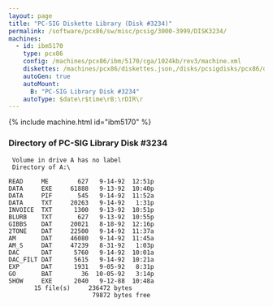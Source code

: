 ```yaml
---
layout: page
title: "PC-SIG Diskette Library (Disk #3234)"
permalink: /software/pcx86/sw/misc/pcsig/3000-3999/DISK3234/
machines:
  - id: ibm5170
    type: pcx86
    config: /machines/pcx86/ibm/5170/cga/1024kb/rev3/machine.xml
    diskettes: /machines/pcx86/diskettes.json,/disks/pcsigdisks/pcx86/diskettes.json
    autoGen: true
    autoMount:
      B: "PC-SIG Library Disk #3234"
    autoType: $date\r$time\rB:\rDIR\r
---
```


{% include machine.html id="ibm5170" %}

### Directory of PC-SIG Library Disk #3234

     Volume in drive A has no label
     Directory of A:\

    READ     ME        627   9-14-92  12:51p
    DATA     EXE     61888   9-13-92  10:40p
    DATA     PIF       545   9-14-92  11:52a
    DATA     TXT     20263   9-14-92   1:31p
    INVOICE  TXT      1300   9-13-92  10:51p
    BLURB    TXT       627   9-13-92  10:55p
    GIBBS    DAT     20021   8-18-92  12:16p
    2TONE    DAT     22500   9-14-92  11:37a
    AM       DAT     46080   9-14-92  11:45a
    AM_S     DAT     47239   8-31-92   1:03p
    DAC      DAT      5760   9-14-92  10:01a
    DAC_FILT DAT      5615   9-14-92  10:21a
    EXP      DAT      1931   9-05-92   8:31p
    GO       BAT        36  10-05-92   3:14p
    SHOW     EXE      2040   9-12-88  10:48a
           15 file(s)     236472 bytes
                           79872 bytes free
